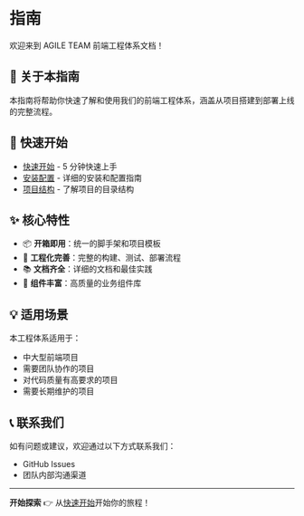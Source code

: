 # 指南

欢迎来到 AGILE TEAM 前端工程体系文档！

## 📖 关于本指南

本指南将帮助你快速了解和使用我们的前端工程体系，涵盖从项目搭建到部署上线的完整流程。

## 🚀 快速开始

- [快速开始](./getting-started) - 5 分钟快速上手
- [安装配置](./installation) - 详细的安装和配置指南
- [项目结构](./project-structure) - 了解项目的目录结构

## ✨ 核心特性

- 📦 **开箱即用**：统一的脚手架和项目模板
- 🔧 **工程化完善**：完整的构建、测试、部署流程
- 📚 **文档齐全**：详细的文档和最佳实践
- 🎨 **组件丰富**：高质量的业务组件库

## 💡 适用场景

本工程体系适用于：

- 中大型前端项目
- 需要团队协作的项目
- 对代码质量有高要求的项目
- 需要长期维护的项目

## 📞 联系我们

如有问题或建议，欢迎通过以下方式联系我们：

- GitHub Issues
- 团队内部沟通渠道

---

**开始探索** 👉 从[快速开始](./getting-started)开始你的旅程！
